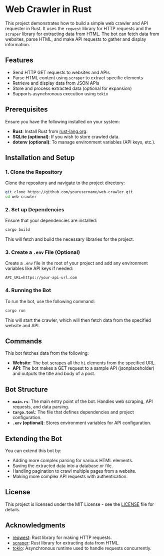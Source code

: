 
# Web Crawler in Rust

This project demonstrates how to build a simple web crawler and API requester in Rust. It uses the `reqwest` library for HTTP requests and the `scraper` library for extracting data from HTML. The bot can fetch data from websites, parse HTML, and make API requests to gather and display information.

## Features
- Send HTTP GET requests to websites and APIs
- Parse HTML content using `scraper` to extract specific elements
- Retrieve and display data from JSON APIs
- Store and process extracted data (optional for expansion)
- Supports asynchronous execution using `tokio`

## Prerequisites
Ensure you have the following installed on your system:
- **Rust**: Install Rust from [rust-lang.org](https://www.rust-lang.org/).
- **SQLite (optional)**: If you wish to store crawled data.
- **dotenv (optional)**: To manage environment variables (API keys, etc.).

## Installation and Setup

### 1. Clone the Repository
Clone the repository and navigate to the project directory:

```bash
git clone https://github.com/yourusername/web-crawler.git
cd web-crawler
```

### 2. Set up Dependencies
Ensure that your dependencies are installed:

```bash
cargo build
```

This will fetch and build the necessary libraries for the project.

### 3. Create a `.env` File (Optional)
Create a `.env` file in the root of your project and add any environment variables like API keys if needed:

```
API_URL=https://your-api-url.com
```

### 4. Running the Bot
To run the bot, use the following command:

```bash
cargo run
```

This will start the crawler, which will then fetch data from the specified website and API.

## Commands

This bot fetches data from the following:

- **Website**: The bot scrapes all the `h1` elements from the specified URL.
- **API**: The bot makes a GET request to a sample API (jsonplaceholder) and outputs the title and body of a post.

## Bot Structure

- **`main.rs`**: The main entry point of the bot. Handles web scraping, API requests, and data parsing.
- **`Cargo.toml`**: The file that defines dependencies and project configuration.
- **`.env` (optional)**: Stores environment variables for API configuration.

## Extending the Bot
You can extend this bot by:
- Adding more complex parsing for various HTML elements.
- Saving the extracted data into a database or file.
- Handling pagination to crawl multiple pages from a website.
- Making more complex API requests with authentication.

## License
This project is licensed under the MIT License - see the [LICENSE](LICENSE) file for details.

## Acknowledgments
- [reqwest](https://crates.io/crates/reqwest): Rust library for making HTTP requests.
- [scraper](https://crates.io/crates/scraper): Rust library for extracting data from HTML.
- [tokio](https://tokio.rs/): Asynchronous runtime used to handle requests concurrently.

